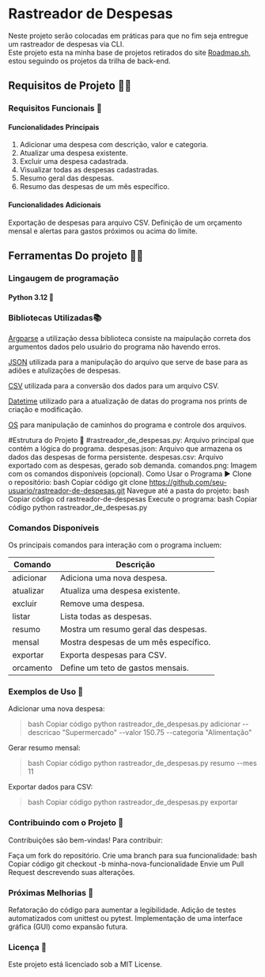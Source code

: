 # Rastreador de Despesas

Neste projeto serão colocadas em práticas para que no fim seja entregue um rastreador de despesas via CLI.  
Este projeto esta na minha base de projetos retirados do site [Roadmap.sh](https://roadmap.sh/u/bruunovsanttos), estou seguindo os projetos da trilha de back-end.

## Requisitos de Projeto 📏📐
### Requisitos Funcionais 📏
#### Funcionalidades Principais
1. Adicionar uma despesa com descrição, valor e categoria.
2. Atualizar uma despesa existente.   
3. Excluir uma despesa cadastrada.
4. Visualizar todas as despesas cadastradas.
5. Resumo geral das despesas.
6. Resumo das despesas de um mês específico.
#### Funcionalidades Adicionais
Exportação de despesas para arquivo CSV.
Definição de um orçamento mensal e alertas para gastos próximos ou acima do limite.


## Ferramentas Do projeto 🔨🔧  
### Lingaugem de programação
#### Python 3.12  🐍
### Bibliotecas Utilizadas📚

[Argparse](https://docs.python.org/pt-br/3/library/argparse.html#module-argparse) a utilização dessa biblioteca consiste na maipulação correta dos argumentos dados pelo usuário do programa não havendo erros.  

[JSON](https://docs.python.org/pt-br/3/library/json.html) utilizada para a manipulação do arquivo que serve de base para as adiões e atulizações de despesas.  

[CSV](https://docs.python.org/pt-br/3/library/csv.html#module-csv) utilizada para a conversão dos dados para um arquivo CSV.  

[Datetime](https://docs.python.org/pt-br/3/library/datetime.html) utilizado para a atualização de datas do programa nos prints de criação e modificação.    

[OS](https://docs.python.org/pt-br/3/library/os.html#module-os) para manipulação de caminhos do programa e controle dos arquivos.    



#Estrutura do Projeto 📂
#rastreador_de_despesas.py: Arquivo principal que contém a lógica do programa.
despesas.json: Arquivo que armazena os dados das despesas de forma persistente.
despesas.csv: Arquivo exportado com as despesas, gerado sob demanda.
comandos.png: Imagem com os comandos disponíveis (opcional).
Como Usar o Programa ▶️
Clone o repositório:
bash
Copiar código
git clone https://github.com/seu-usuario/rastreador-de-despesas.git
Navegue até a pasta do projeto:
bash
Copiar código
cd rastreador-de-despesas
Execute o programa:
bash
Copiar código
python rastreador_de_despesas.py
### Comandos Disponíveis  
Os principais comandos para interação com o programa incluem:

|Comando|	Descrição|
|-------|------------|
|adicionar|	Adiciona uma nova despesa.|
|atualizar|	Atualiza uma despesa existente.|
|excluir|	Remove uma despesa.|
|listar|	Lista todas as despesas.|
|resumo|	Mostra um resumo geral das despesas.|
|mensal| Mostra despesas de um mês específico.|
|exportar|	Exporta despesas para CSV.|
|orcamento|	Define um teto de gastos mensais.|
  
### Exemplos de Uso 📖
Adicionar uma nova despesa:

>bash
Copiar código
python rastreador_de_despesas.py adicionar --descricao "Supermercado" --valor 150.75 --categoria "Alimentação"

Gerar resumo mensal:

>bash
Copiar código
python rastreador_de_despesas.py resumo --mes 11

Exportar dados para CSV:

>bash
Copiar código
python rastreador_de_despesas.py exportar  


### Contribuindo com o Projeto 🤝  
Contribuições são bem-vindas! Para contribuir:

Faça um fork do repositório.
Crie uma branch para sua funcionalidade:
bash
Copiar código
git checkout -b minha-nova-funcionalidade
Envie um Pull Request descrevendo suas alterações.  
### Próximas Melhorias 🌟
Refatoração do código para aumentar a legibilidade.
Adição de testes automatizados com unittest ou pytest.
Implementação de uma interface gráfica (GUI) como expansão futura.  
### Licença 📜
Este projeto está licenciado sob a MIT License.

